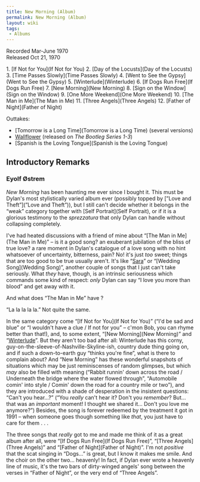 ```yaml
---
title: New Morning (Album)
permalink: New Morning (Album)
layout: wiki
tags:
 - Albums
---
```


Recorded Mar-June 1970  
Released Oct 21, 1970

<div id="songs">
1.  [If Not for You](If Not for You)
2.  [Day of the Locusts](Day of the Locusts)
3.  [Time Passes Slowly](Time Passes Slowly)
4.  [Went to See the Gypsy](Went to See the Gypsy)
5.  [Winterlude](Winterlude)
6.  [If Dogs Run Free](If Dogs Run Free)
7.  [New Morning](New Morning)
8.  [Sign on the Window](Sign on the Window)
9.  [One More Weekend](One More Weekend)
10. [The Man in Me](The Man in Me)
11. [Three Angels](Three Angels)
12. [Father of Night](Father of Night)

Outtakes:

-   [Tomorrow is a Long Time](Tomorrow is a Long Time)
    (several versions)
-   [Wallflower](Wallflower) (released on <em>The Bootleg
    Series 1-3</em>)
-   [Spanish is the Loving
    Tongue](Spanish is the Loving Tongue)

</div>
<div id="intro">
<h2>
Introductory Remarks

</h2>
<h3>
Eyolf Østrem

</h3>
<em>New Morning </em>has been haunting me ever since I bought it. This
must be Dylan's most stylistically varied album ever (possibly topped by
[”Love and Theft”](”Love and Theft”)), but I still can't
decide whether it belongs in the “weak” category together with [Self
Portrait](Self Portrait), or if it is a glorious testimony to
the <em>sprezzatura</em> that only Dylan can handle without collapsing
completely.

I've had heated discussions with a friend of mine about “[The Man in
Me](The Man in Me)” – is it a good song? an exuberant
jubilation of the bliss of true love? a rare moment in Dylan's catalogue
of a love song with no hint whatsoever of uncertainty, bitterness, pain?
No! it's just <em>too</em> sweet; things that are too good to be true
usually aren't. It's like “[Sara](Sara)” or “[Wedding
Song](Wedding Song)”, another couple of songs that I just
can't take seriously. What <em>they</em> have, though, is an intrinsic
seriousness which commands some kind of respect: <em>only </em>Dylan can
say “I love you more than blood” and get away with it.

And what does “The Man in Me” have ?

“La la la la la.” Not quite the same.

In the same category come “[If Not for You](If Not for You)”
(“I'd be sad and blue” or “I wouldn't have a clue / If not for you” –
c'mon Bob, you can rhyme better than that!), and, to some extent, “[New
Morning](New Morning)” and
“[Winterlude](Winterlude)”. But they aren't too bad after
all: Winterlude has this corny,
guy-on-the-sleeve-of-Nashville-Skyline-ish, country dude thing going on,
and if such a down-to-earth guy “thinks you're fine”, what is there to
complain about? And “New Morning” has these wonderful snapshots of
situations which may be just reminiscenses of random glimpses, but which
<em>may </em>also be filled with meaning (“Rabbit runnin' down across
the road / Underneath the bridge where the water flowed through”,
“Automobile comin' into style / Comin' down the road for a country mile
or two”), and they are introduced with a shade of desperation in the
insistent questions: “Can't you hear…?” (“You <em>really</em> can't hear
it? Don't you <em>remember</em>? But… that was an <em>important
</em>moment! I thought we shared it… Don't you love me anymore?”)
Besides, the song is forever redeemed by the treatment it got in 1991 –
when someone goes though something like <em>that</em>, you just have to
care for them . . .

The three songs that <em>really</em> got to me and made me think of it
as a great album after all, were “[If Dogs Run
Free](If Dogs Run Free)”, “[Three
Angels](Three Angels)” and “[Father of
Night](Father of Night)”. I'm not <em>positive</em> that the
scat singing in “Dogs…” is great, but I know it makes me smile. And the
choir on the other two… heavenly! In fact, if Dylan ever wrote a
heavenly line of music, it's the two bars of dirty-winged angels' song
between the verses in “Father of Night”, or the very end of “Three
Angels”.

</div>

